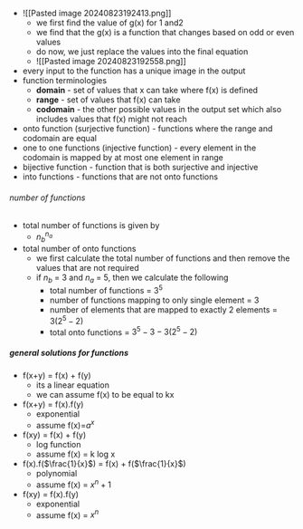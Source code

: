  - ![[Pasted image 20240823192413.png]]
	- we first find the value of g(x) for 1 and2
	- we find that the g(x) is a function that changes based on odd or even values
	- do now, we just replace the values into the final equation
	- ![[Pasted image 20240823192558.png]]
- every input to the function has a unique image in the output
- function terminologies
	- **domain** - set of values that x can take where f(x) is defined
	- **range** - set of values that f(x) can take
	- **codomain** - the other possible values in the output set which also includes values that f(x) might not reach
- onto function (surjective function) - functions where the range and codomain are equal
- one to one functions (injective function) - every element in the codomain is mapped by at most one element in range
- bijective function - function that is both surjective and injective
- into functions - functions that are not onto functions

###### number of functions
- total number of functions is given by
	- $n_b ^ {n_a}$ 
- total number of onto functions
	- we first calculate the total number of functions and then remove the values that are not required
	- if $n_b$ = 3 and $n_a$ = 5, then we calculate the following
		- total number of functions = $3^5$
		- number of functions mapping to only single element = 3
		- number of elements that are mapped to exactly 2 elements = $3(2^5 - 2)$
		- total onto functions = $3^5  -  3  -  3(2^5 - 2)$ 

##### general solutions for functions
- f(x+y) = f(x) + f(y) 
	- its a linear equation
	- we can assume f(x) to be equal to kx
- f(x+y) = f(x).f(y)
	- exponential
	- assume f(x)=$a^x$
- f(xy) = f(x) + f(y)
	- log function
	- assume f(x)  = k log x
- f(x).f($\frac{1}{x}$) = f(x) + f($\frac{1}{x}$)
	- polynomial
	- assume f(x) = $x^n + 1$
- f(xy) = f(x).f(y)
	- exponential
	- assume f(x) = $x^n$
